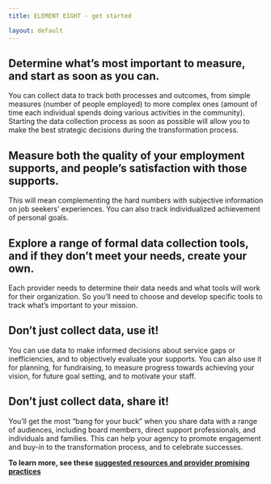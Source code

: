 ```yaml
---
title: ELEMENT EIGHT - get started

layout: default
---
```

## Determine what’s most important to measure, and start as soon as you can.
You can collect data to track both processes and outcomes, from simple measures (number of people employed) to more complex ones (amount of time each individual spends doing various activities in the community). Starting the data collection process as soon as possible will allow you to make the best strategic decisions during the transformation process.

## Measure both the quality of your employment supports, and people’s satisfaction with those supports.
This will mean complementing the hard numbers with subjective information on job seekers’ experiences. You can also track individualized achievement of personal goals.

## Explore a range of formal data collection tools, and if they don’t meet your needs, create your own.
Each provider needs to determine their data needs and what tools will work for their organization. So you’ll need to choose and develop specific tools to track what’s important to your mission.

## Don’t just collect data, use it!
You can use data to make informed decisions about service gaps or inefficiencies, and to objectively evaluate your supports. You can also use it for planning, for fundraising, to measure progress towards achieving your vision, for future goal setting, and to motivate your staff.

## Don’t just collect data, share it!
You’ll get the most “bang for your buck” when you share data with a range of audiences, including board members, direct support professionals, and individuals and families. This can help your agency to promote engagement and buy-in to the transformation process, and to celebrate successes.

<div id="bigger"><p><strong>To learn more, see these <a href="eight_more.html">suggested resources and provider promising practices</a></strong></p></div>